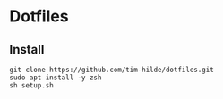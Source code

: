 # Dotfiles
## Install
```
git clone https://github.com/tim-hilde/dotfiles.git
sudo apt install -y zsh
sh setup.sh
```
